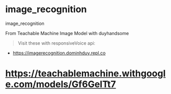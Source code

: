 # image_recognition
image_recognition

From Teachable Machine Image Model with duyhandsome
> Visit these with responsiveVoice api:
- https://imagerecognition.dominhduy.repl.co

# https://teachablemachine.withgoogle.com/models/Gf6GelTt7
